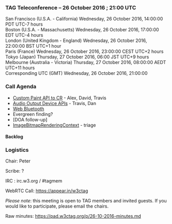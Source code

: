 ### TAG Teleconference – 26 October 2016 ; 21:00 UTC

San Francisco (U.S.A. - California)	Wednesday, 26 October 2016, 14:00:00	PDT	UTC-7 hours  
Boston (U.S.A. - Massachusetts)	Wednesday, 26 October 2016, 17:00:00	EDT	UTC-4 hours  
London (United Kingdom - England)	Wednesday, 26 October 2016, 22:00:00	BST	UTC+1 hour  
Paris (France)	Wednesday, 26 October 2016, 23:00:00	CEST	UTC+2 hours  
Tokyo (Japan)	Thursday, 27 October 2016, 06:00	JST	UTC+9 hours  
Melbourne (Australia - Victoria)	Thursday, 27 October 2016, 08:00:00	AEDT	UTC+11 hours  
Corresponding UTC (GMT)	Wednesday, 26 October 2016, 21:00:00	 

### Call Agenda

* [Custom Paint API to CR](https://github.com/w3ctag/spec-reviews/issues/140) - Alex, David, Travis
* [Audio Output Device APIs](https://github.com/w3ctag/spec-reviews/issues/132) - Travis, Dan
* [Web Bluetooth](https://github.com/w3ctag/spec-reviews/issues/139)
* Evergreen finding?
* [DOA follow-up]
* [ImageBitmapRenderingContext](https://github.com/w3ctag/spec-reviews/issues/141) - triage

#### Backlog

### Logistics

Chair: Peter

Scribe: ?

IRC : irc.w3.org / #tagmem

WebRTC Call: https://appear.in/w3ctag

*Please note*: this meeting is open to TAG members and invited guests. If you would like to participate, please email the chairs.

Raw minutes: https://pad.w3ctag.org/p/26-10-2016-minutes.md
